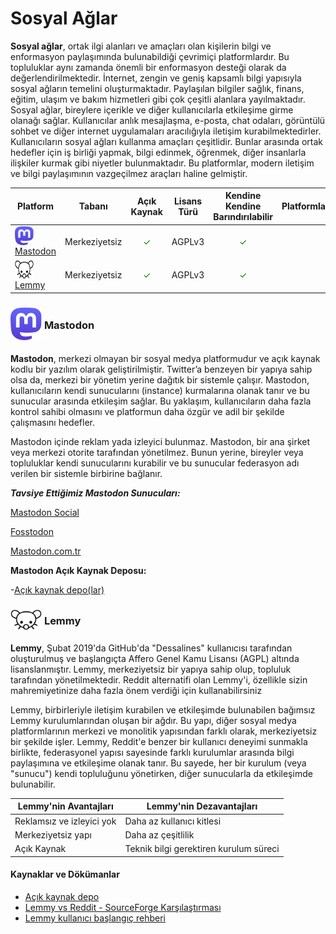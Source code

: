 <!-- NOTLAR 
 - Tablo eklemeyi unutmayın 
 - Uygun görseller eklemeyi unutmayın.
 - İçerik kuralları ve ekleme yapmak sayfalarını ziyaret edebilirsiniz -->

# Sosyal Ağlar

**Sosyal ağlar**, ortak ilgi alanları ve amaçları olan kişilerin bilgi ve enformasyon paylaşımında bulunabildiği çevrimiçi platformlardır. Bu topluluklar aynı zamanda önemli bir enformasyon desteği olarak da değerlendirilmektedir.
İnternet, zengin ve geniş kapsamlı bilgi yapısıyla sosyal ağların temelini oluşturmaktadır. Paylaşılan bilgiler sağlık, finans, eğitim, ulaşım ve bakım hizmetleri gibi çok çeşitli alanlara yayılmaktadır.
Sosyal ağlar, bireylere içerikle ve diğer kullanıcılarla etkileşime girme olanağı sağlar. Kullanıcılar anlık mesajlaşma, e-posta, chat odaları, görüntülü sohbet ve diğer internet uygulamaları aracılığıyla iletişim kurabilmektedirler.
Kullanıcıların sosyal ağları kullanma amaçları çeşitlidir. Bunlar arasında ortak hedefler için iş birliği yapmak, bilgi edinmek, öğrenmek, diğer insanlarla ilişkiler kurmak gibi niyetler bulunmaktadır.
Bu platformlar, modern iletişim ve bilgi paylaşımının vazgeçilmez araçları haline gelmiştir.

| Platform | Tabanı             | Açık Kaynak | Lisans Türü | Kendine Kendine Barındırılabilir | Platformlar           |
|----------|:------------------:|:-----------:|:-----------:|:--------------------------------:|:---------------------:|
| <img src="docs/images/mastodon-icon.svg" alt="Mastodon" style="width: 30px; height: 30px; vertical-align: middle; display: inline-block;"> <span style="vertical-align: middle; display: inline-block;"> [Mastodon](https://joinmastodon.org/) </span> | Merkeziyetsiz | <span style="color: green;">✓</span> | AGPLv3      | <span style="color: green;">✓</span> | <i class="fa-solid fa-globe"></i> <i class="fa-brands fa-android"></i> <i class="fa-brands fa-app-store-ios"></i> |
| <img src="docs/images/lemmy_icon.png" alt="Lemmy" style="width: 30px; height: 30px; vertical-align: middle; display: inline-block;"> <span style="vertical-align: middle; display: inline-block;"> [Lemmy](https://join-lemmy.org/) </span>  | Merkeziyetsiz | <span style="color: green;">✓</span> | AGPLv3      | <span style="color: green;">✓</span> | <i class="fa-solid fa-globe"></i> <i class="fa-brands fa-android"></i> <i class="fa-brands fa-app-store-ios"></i> |

### <span style="display: inline-block; vertical-align: middle;"><img src="docs/images/mastodon-icon.svg" alt="Mastodon" style="width: 50px; height: auto;"> </span> <span style="display: inline-block; vertical-align: middle;"> Mastodon

**Mastodon**, merkezi olmayan bir sosyal medya platformudur ve açık kaynak kodlu bir yazılım olarak geliştirilmiştir. Twitter’a benzeyen bir yapıya sahip olsa da, merkezi bir yönetim yerine dağıtık bir sistemle çalışır. Mastodon, kullanıcıların kendi sunucularını (instance) kurmalarına olanak tanır ve bu sunucular arasında etkileşim sağlar. Bu yaklaşım, kullanıcıların daha fazla kontrol sahibi olmasını ve platformun daha özgür ve adil bir şekilde çalışmasını hedefler.

Mastodon içinde reklam yada izleyici bulunmaz. Mastodon, bir ana şirket veya merkezi otorite tarafından yönetilmez. Bunun yerine, bireyler veya topluluklar kendi sunucularını kurabilir ve bu sunucular federasyon adı verilen bir sistemle birbirine bağlanır.

***Tavsiye Ettiğimiz Mastodon Sunucuları:***

[Mastodon Social](https://mastodon.social/home)

[Fosstodon](https://fosstodon.org/)

[Mastodon.com.tr](https://mastodon.com.tr/about)


**Mastodon Açık Kaynak Deposu:**

-[Açık kaynak depo(lar)](https://github.com/mastodon)

### <span style="display: inline-block; vertical-align: middle;"><img src="docs/images/lemmy_icon.png" alt="Lemmy" style="width: 50px; height: auto;"> </span> <span style="display: inline-block; vertical-align: middle;"> Lemmy

**Lemmy**, Şubat 2019'da GitHub'da "Dessalines" kullanıcısı tarafından oluşturulmuş ve başlangıçta Affero Genel Kamu Lisansı (AGPL) altında lisanslanmıştır. Lemmy, merkeziyetsiz bir yapıya sahip olup, topluluk tarafından yönetilmektedir. Reddit alternatifi olan Lemmy'i, özellikle sizin mahremiyetinize daha fazla önem verdiği için kullanabilirsiniz

Lemmy, birbirleriyle iletişim kurabilen ve etkileşimde bulunabilen bağımsız Lemmy kurulumlarından oluşan bir ağdır. Bu yapı, diğer sosyal medya platformlarının merkezi ve monolitik yapısından farklı olarak, merkeziyetsiz bir şekilde işler. Lemmy, Reddit'e benzer bir kullanıcı deneyimi sunmakla birlikte, federasyonel yapısı sayesinde farklı kurulumlar arasında bilgi paylaşımına ve etkileşime olanak tanır. Bu sayede, her bir kurulum (veya "sunucu") kendi topluluğunu yönetirken, diğer sunucularla da etkileşimde bulunabilir. 

| **Lemmy'nin Avantajları**            | **Lemmy'nin Dezavantajları**  |
|----------------------------------|----------------------------------|
| Reklamsız ve izleyici yok               | Daha az kullanıcı kitlesi    |
| Merkeziyetsiz yapı              | Daha az çeşitlilik               |
| Açık Kaynak                     | Teknik bilgi gerektiren kurulum süreci |

#### Kaynaklar ve Dökümanlar
- [Açık kaynak depo](https://github.com/LemmyNet/lemmy)
- [Lemmy vs Reddit - SourceForge Karşılaştırması](https://sourceforge.net/software/compare/Lemmy-vs-Reddit/)
- [Lemmy kullanıcı başlangıç rehberi](https://join-lemmy.org/docs/users/01-getting-started.html)

